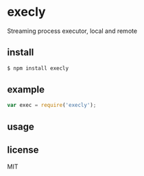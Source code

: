 execly
======

Streaming process executor, local and remote

## install

```sh
$ npm install execly
```

## example

```js
var exec = require('execly');
```

## usage


## license

MIT
